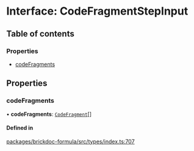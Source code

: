 # Interface: CodeFragmentStepInput

## Table of contents

### Properties

- [codeFragments](CodeFragmentStepInput.md#codefragments)

## Properties

### <a id="codefragments" name="codefragments"></a> codeFragments

• **codeFragments**: [`CodeFragment`](../README.md#codefragment)[]

#### Defined in

[packages/brickdoc-formula/src/types/index.ts:707](https://github.com/mashcard/mashcard/blob/main/packages/brickdoc-formula/src/types/index.ts#L707)
